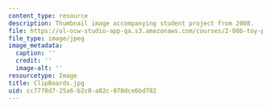 ```yaml
---
content_type: resource
description: Thumbnail image accompanying student project from 2008.
file: https://ol-ocw-studio-app-qa.s3.amazonaws.com/courses/2-00b-toy-product-design-spring-2008/cc7778d725a6b2c0a82c078dce6bd782_ClipBoards.jpg
file_type: image/jpeg
image_metadata:
  caption: ''
  credit: ''
  image-alt: ''
resourcetype: Image
title: ClipBoards.jpg
uid: cc7778d7-25a6-b2c0-a82c-078dce6bd782
---
```

